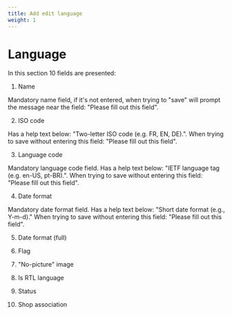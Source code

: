 ```yaml
---
title: Add edit language
weight: 1
---
```


# Language

In this section 10 fields are presented:

1) Name

Mandatory name field, if it's not entered, when trying to "save" will prompt the message near the field: "Please fill out this field".

2) ISO code

Has a help text below: "Two-letter ISO code (e.g. FR, EN, DE).". When trying to save without entering this field: "Please fill out this field".

3) Language code

Mandatory language code field. Has a help text below: "IETF language tag (e.g. en-US, pt-BR).". When trying to save without entering this field: "Please fill out this field".

4) Date format

Mandatory date format field. Has a help text below: "Short date format (e.g., Y-m-d)." When trying to save without entering this field: "Please fill out this field".

5) Date format (full)



6) Flag

7) "No-picture" image 

8) Is RTL language 

9) Status

10) Shop association
